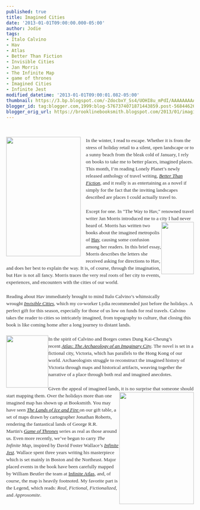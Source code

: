 ```yaml
---
published: true
title: Imagined Cities
date: '2013-01-01T09:00:00.000-05:00'
author: Jodie
tags:
- Italo Calvino
- Hav
- Atlas
- Better Than Fiction
- Invisible Cities
- Jan Morris
- The Infinite Map
- game of thrones
- Imagined Cities
- Infinite Jest
modified_datetime: '2013-01-01T09:00:01.082-05:00'
thumbnail: https://3.bp.blogspot.com/-ZdocbxY_Ss4/UOHI8u_mPdI/AAAAAAAAAlY/tHBumndl_24/s72-c/better-than-fiction.jpg
blogger_id: tag:blogger.com,1999:blog-5767374071871443859.post-5684462691251085073
blogger_orig_url: https://brooklinebooksmith.blogspot.com/2013/01/imagined-cities.html
---
```


<br /><div class="separator" style="clear: both; text-align: center;"><a href="https://3.bp.blogspot.com/-ZdocbxY_Ss4/UOHI8u_mPdI/AAAAAAAAAlY/tHBumndl_24/s1600/better-than-fiction.jpg" imageanchor="1" style="clear: left; float: left; margin-bottom: 1em; margin-right: 1em;"><img border="0" height="320" src="https://3.bp.blogspot.com/-ZdocbxY_Ss4/UOHI8u_mPdI/AAAAAAAAAlY/tHBumndl_24/s320/better-than-fiction.jpg" width="200" /></a></div><div style="color: #333333; font-family: Georgia, 'Times New Roman', 'Bitstream Charter', Times, serif; font-size: 13.333333969116211px; line-height: 19px;">In the winter, I read to escape. Whether it is from the stress of holiday retail to a silent, open landscape or to a sunny beach from the bleak&nbsp;cold of January, I rely on books to take me to better places, imagined places. This month, I’m reading Lonely Planet’s newly released anthology of travel writing,&nbsp;<a data-mce-href="https://www.brooklinebooksmith-shop.com/book/9781742205946" href="https://www.brooklinebooksmith-shop.com/book/9781742205946"><em>Better Than Fiction</em></a>, and it really is as entertaining as a novel if simply for the fact that the inviting landscapes described are places I could actually travel to.</div><div style="color: #333333; font-family: Georgia, 'Times New Roman', 'Bitstream Charter', Times, serif; font-size: 13.333333969116211px; line-height: 19px;"><br /></div><div style="color: #333333; font-family: Georgia, 'Times New Roman', 'Bitstream Charter', Times, serif; font-size: 13.333333969116211px; line-height: 19px;">Except for one. In "The Way to Hav," renowned travel writer Jan Morris introduced me to a city I had never heard of.&nbsp;<a data-mce-href="https://globecornerbookstore.com/blogs/wp-content/uploads/2012/12/FC97815901744941.jpg" href="https://globecornerbookstore.com/blogs/wp-content/uploads/2012/12/FC97815901744941.jpg"><img alt="" class="alignright size-full wp-image-8632" data-mce-src="https://globecornerbookstore.com/blogs/wp-content/uploads/2012/12/FC97815901744941.jpg" height="140" src="https://globecornerbookstore.com/blogs/wp-content/uploads/2012/12/FC97815901744941.jpg" style="border: 0px; cursor: default; float: right;" title="FC9781590174494" width="87" /></a>Morris has written two books about the imagined metropolis of&nbsp;<a data-mce-href="https://www.brooklinebooksmith-shop.com/book/9781590174494" href="https://www.brooklinebooksmith-shop.com/book/9781590174494">Hav</a>, causing some confusion among her readers. In this brief essay, Morris describes the letters she received asking for directions to Hav, and does her best to explain the way. It is, of course, through the imagination, but Hav is not all fancy. Morris traces the very real roots of her city to events, experiences, and encounters with the cities of our world.</div><div style="color: #333333; font-family: Georgia, 'Times New Roman', 'Bitstream Charter', Times, serif; font-size: 13.333333969116211px; line-height: 19px;"><br /></div><div style="color: #333333; font-family: Georgia, 'Times New Roman', 'Bitstream Charter', Times, serif; font-size: 13.333333969116211px; line-height: 19px;">Reading about Hav immediately brought to mind Italo Calvino’s whimsically wrought&nbsp;<a data-mce-href="https://www.brooklinebooksmith-shop.com/book/%5Bmodel%5D-240" href="https://www.brooklinebooksmith-shop.com/book/%5Bmodel%5D-240"><em>Invisible Cities</em></a>, which my co-worker Lydia recommended just before the holidays. A perfect gift for this season, especially for those of us low on funds for real travels. Calvino takes the reader to cities so intricately imagined, from topography to culture, that closing this book is like coming home after a long journey to distant lands.</div><div style="color: #333333; font-family: Georgia, 'Times New Roman', 'Bitstream Charter', Times, serif; font-size: 13.333333969116211px; line-height: 19px;"><br /></div><div style="color: #333333; font-family: Georgia, 'Times New Roman', 'Bitstream Charter', Times, serif; font-size: 13.333333969116211px; line-height: 19px;"><a data-mce-href="https://globecornerbookstore.com/blogs/wp-content/uploads/2012/12/FC9780231161008.jpg" href="https://globecornerbookstore.com/blogs/wp-content/uploads/2012/12/FC9780231161008.jpg"><img alt="" class="alignleft size-full wp-image-8613" data-mce-src="https://globecornerbookstore.com/blogs/wp-content/uploads/2012/12/FC9780231161008.jpg" height="140" src="https://globecornerbookstore.com/blogs/wp-content/uploads/2012/12/FC9780231161008.jpg" style="border: 0px; cursor: default; float: left;" title="FC9780231161008" width="113" /></a>In the spirit of Calvino and Borges comes Dung Kai-Cheung’s recent&nbsp;<a data-mce-href="https://www.brooklinebooksmith-shop.com/book/9780231161008" href="https://www.brooklinebooksmith-shop.com/book/9780231161008"><em>Atlas: The Archaeology of an Imaginary City</em></a>. The novel is set in a fictional city, Victoria, which has parallels to the Hong Kong of our world. Archaeologists struggle to reconstruct the imagined history of Victoria through maps and historical artifacts, weaving together the narrative of a place through both real and imagined anecdotes.</div><div style="color: #333333; font-family: Georgia, 'Times New Roman', 'Bitstream Charter', Times, serif; font-size: 13.333333969116211px; line-height: 19px;"><br /></div><div style="color: #333333; font-family: Georgia, 'Times New Roman', 'Bitstream Charter', Times, serif; font-size: 13.333333969116211px; line-height: 19px;">Given the appeal of imagined lands, it is no surprise that someone should start mapping them. Over the<a data-mce-href="https://globecornerbookstore.com/blogs/wp-content/uploads/2012/12/Infinite_Map_Final_750x1125.png" href="https://globecornerbookstore.com/blogs/wp-content/uploads/2012/12/Infinite_Map_Final_750x1125.png"><img alt="" class="alignright size-medium wp-image-8618" data-mce-src="https://globecornerbookstore.com/blogs/wp-content/uploads/2012/12/Infinite_Map_Final_750x1125-200x300.png" height="300" src="https://globecornerbookstore.com/blogs/wp-content/uploads/2012/12/Infinite_Map_Final_750x1125-200x300.png" style="border: 0px; cursor: default; float: right;" title="Infinite_Map_Final_750x1125" width="200" /></a>&nbsp;holidays more&nbsp;than one imagined map has shown up at Booksmith. You may have seen&nbsp;<a data-mce-href="https://www.brooklinebooksmith-shop.com/book/9780345538543" href="https://www.brooklinebooksmith-shop.com/book/9780345538543"><em>The Lands of Ice and Fire</em>&nbsp;</a>on our&nbsp;gift table, a set of maps drawn<em></em>&nbsp;by cartographer Jonathan Roberts, rendering the fantastical lands of George R.R. Martin's&nbsp;<a data-mce-href="https://www.brooklinebooksmith-shop.com/book/9780345529053" href="https://www.brooklinebooksmith-shop.com/book/9780345529053"><em>Game of Thrones</em></a>&nbsp;series as real as those around us. Even more recently, we’ve begun to carry&nbsp;<em>The Infinite Map</em>, inspired by David Foster Wallace’s&nbsp;<a data-mce-href="https://www.brooklinebooksmith-shop.com/book/9780316066525" href="https://www.brooklinebooksmith-shop.com/book/9780316066525"><em>Infinite Jest</em></a>. Wallace spent three years writing his masterpiece which is set mainly in Boston and the Northeast. Major placed events in the book have been carefully mapped by William Beutler the team at&nbsp;<a data-mce-href="https://infiniteatlas.com/" href="https://infiniteatlas.com/">Infinite Atlas</a>, and, of course, the map is heavily footnoted. My favorite part is the Legend, which reads:&nbsp;<em>Real</em>,&nbsp;<em>Fictional</em>,&nbsp;<em>Fictionalized</em>, and&nbsp;<em>Approxomite</em>.</div>